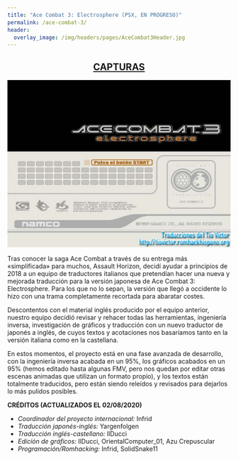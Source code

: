 ```yaml
---
title: "Ace Combat 3: Electrosphere (PSX, EN PROGRESO)"
permalink: /ace-combat-3/
header:
  overlay_image: /img/headers/pages/AceCombat3Header.jpg
---
```

<h2 style="text-align: center;"><strong><a href="/ace-combat-3/capturas/">CAPTURAS</a></strong></h2>

<p style="text-align: center;"><img src="/img/2019/01/AC3-ESP-20190106-01.jpg" /></p>

Tras conocer la saga Ace Combat a través de su entrega más «simplificada» para muchos, Assault Horizon, decidí ayudar 
a principios de 2018 a un equipo de traductores italianos que pretendían hacer una nueva y mejorada traducción para 
la versión japonesa de Ace Combat 3: Electrosphere. Para los que no lo sepan, la versión que llegó a occidente lo hizo 
con una trama completamente recortada para abaratar costes.

Descontentos con el material inglés producido por el equipo anterior, nuestro equipo decidió revisar y rehacer todas 
las herramientas, ingeniería inversa, investigación de gráficos y traducción con un nuevo traductor de japonés a inglés, 
de cuyos textos y acotaciones nos basaríamos tanto en la versión italiana como en la castellana.

En estos momentos, el proyecto está en una fase avanzada de desarrollo, con la ingeniería inversa acabada en un 95%, los 
gráficos acabados en un 95% (hemos editado hasta algunas FMV, pero nos quedan por editar otras escenas animadas que utilizan 
un formato propio), y los textos están totalmente traducidos, pero están siendo releídos y revisados para dejarlos lo más 
pulidos posibles.

**CRÉDITOS (ACTUALIZADOS EL 02/08/2020)**  

 - *Coordinador del proyecto internacional:* Infrid  
 - *Traducción japonés-inglés:* Yargenfolgen  
 - *Traducción inglés-castellano:* IlDucci  
 - *Edición de gráficos:* IlDucci, OrientalComputer_01, Azu Crepuscular  
 - *Programación/Romhacking:* Infrid, SolidSnake11  